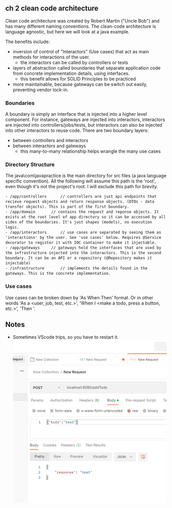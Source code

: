 
## ch 2 clean code architecture
Clean code architecture was created by Robert Martin ("Uncle Bob") and has many different naming conventions. The clean-code architecture is language agnostic, but here we will look at a java example.

The benefits include:
- inversion of control of "Interactors" (Use cases) that act as main methods for interactions of the user. 
  - the interactors can be called by controllers or tests
- layers of abstraction called boundaries that separate application code from concrete implementation details, using interfaces.
  - this benefit allows for SOLID Principles to be practiced
- more maintainable, because gateways can be switch out easily, preventing vendor lock-in. 

### Boundaries
A boundary is simply an interface that is injected into a higher level component. For instance, gateways are injected into interactors, interactors are injected into controllers/jobs/tests, but interactors can also be injected into other interactors to reuse code. 
There are two boundary layers:
- between controllers and interactors 
- between interactors and gateways
  - this many-to-many relationship helps wrangle the many use cases 

### Directory Structure
The java\com\javapractice is the main directory for src files (a java language specific convention). All the following will assume this path is the 'root', even though it's not the project's root. I will exclude this path for brevity. 

```
- /app/controllers      // controllers are just api endpoints that recieve request objects and return response objects. (DTOs - data transfer objects). This is part of the first boundary.
- /app/domain       // contains the request and reponse objects. It exists at the root level of app directory so it can be accessed by all sides of the boundaries. It's just shapes (models), no execution logic. 
- /app/interactors      // use cases are separated by seeing them as 'interactions' by the user. See 'use cases' below. Requires @Service decorator to register it with IOC container to make it injectable. 
- /app/gateways     // gateways hold the interfaces that are used by the infrastructure injected into the interactors. This is the second boundary. It can be an API or a repository (@Repository makes it injectable)
- /infrastructure       // implements the details found in the gateways. This is the concrete implementation. 

```
### Use cases
Use cases can be broken down by 'As When Then' format. Or in other words 'As a <user, job, test, etc.>', 'When I <make a todo, press a button, etc.>', 'Then <something happens>'. 

## Notes
- Sometimes VScode trips, so you have to restart it.
![response route working](assets\response-working.png)